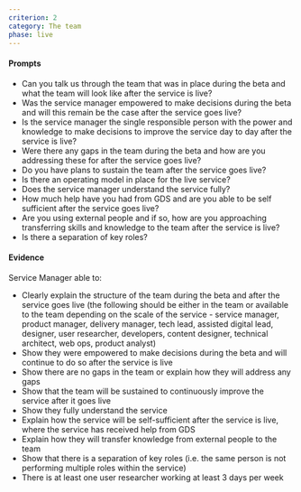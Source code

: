 ```yaml
---
criterion: 2
category: The team
phase: live
---
```


#### Prompts

* Can you talk us through the team that was in place during the beta and what the team will look like after the service is live?
* Was the service manager empowered to make decisions during the beta and will this remain be the case after the service goes live?
* Is the service manager the single responsible person with the power and knowledge to make decisions to improve the service day to day after the service is live?
* Were there any gaps in the team during the beta and how are you addressing these for after the service goes live?
* Do you have plans to sustain the team after the service goes live?
* Is there an operating model in place for the live service?
* Does the service manager understand the service fully?
* How much help have you had from GDS and are you able to be self sufficient after the service goes live?
* Are you using external people and if so, how are you approaching transferring skills and knowledge to the team after the service is live?
* Is there a separation of key roles?

#### Evidence

Service Manager able to:

* Clearly explain the structure of the team during the beta and after the service goes live (the following should be either in the team or available to the team depending on the scale of the service - service manager, product manager, delivery manager, tech lead, assisted digital lead, designer, user researcher, developers, content designer, technical architect, web ops, product analyst)
* Show they were empowered to make decisions during the beta and will continue to do so after the service is live
* Show there are no gaps in the team or explain how they will address any gaps
* Show that the team will be sustained to continuously improve the service after it goes live
* Show they fully understand the service
* Explain how the service will be self-sufficient after the service is live, where the service has received help from GDS
* Explain how they will transfer knowledge from external people to the team
* Show that there is a separation of key roles (i.e. the same person is not performing multiple roles within the service)
* There is at least one user researcher working at least 3 days per week
